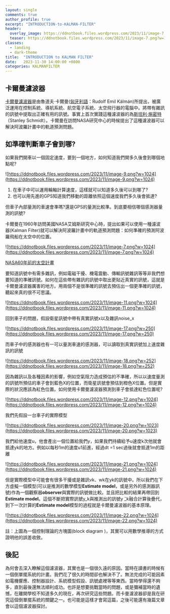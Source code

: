 ```yaml
---
layout: single
comments: true
author_profile: true
excerpt: "INTRODUCTION-to-KALMAN-FILTER"
header:
  overlay_image: https://ddnotbook.files.wordpress.com/2023/11/image-7.png?w=1024
  teaser: https://ddnotbook.files.wordpress.com/2023/11/image-7.png?w=1024
classes:
  - landing
  - dark-theme
title:  "INTRODUCTION to KALMAN FILTER"
date:   2023-11-30 14:00:00 +0800
categories: KALMANFILTER
---
```



## 卡爾曼濾波器

[卡爾曼濾波器](https://zh.wikipedia.org/zh-tw/%E5%8D%A1%E5%B0%94%E6%9B%BC%E6%BB%A4%E6%B3%A2)是由魯道夫·卡爾曼([匈牙利語](https://zh.wikipedia.org/wiki/%E5%8C%88%E7%89%99%E5%88%A9%E8%AA%9E)：Rudolf Emil Kálmán)所提出，被廣泛運用在控制系統、導航系統、航空電子系統、太空飛行器的電腦中。將帶有雜訊的訊號中提取出正確有用的訊號。事實上首次實踐這種濾波器的為[斯坦利·施密特](https://zh.wikipedia.org/w/index.php?title=%E6%96%AF%E5%9D%A6%E5%88%A9%C2%B7%E6%96%BD%E5%AF%86%E7%89%B9&action=edit&redlink=1)（Stanley Schmidt）。卡爾曼在訪問NASA研究中心的時候提出了這種濾波器可以解決阿波羅計畫中的軌道預測問題。

## 如準確判斷車子會到哪?

如果我們開車以一個固定速度，要到一個地方，如何知道我們開多久後會到哪個地點呢?

![https://ddnotbook.files.wordpress.com/2023/11/image-9.png?w=1024](https://ddnotbook.files.wordpress.com/2023/11/image-9.png?w=1024)

1. 在車子中可以運用輪軸計算速度，這樣就可以知道多久後可以到哪了?
2. 也可以用先進的GPS知道我們移動的距離依照這個速度我們多久後會抵達?

但車子內部量測的車速會準嗎?還是GPS的量測比較準。到底要相信哪個感測器量測的訊號?

卡爾曼在1960年訪問美國NASA艾姆斯研究中心時，提出如果可以使用一種濾波器(Kalman Filter)就可以解決阿波羅計畫中的軌道預測問題：如何準確的預測阿波羅飛船在太空中的位置。

![https://ddnotbook.files.wordpress.com/2023/11/image-7.png?w=1024](https://ddnotbook.files.wordpress.com/2023/11/image-7.png?w=1024)

[NASA60年前的太空計畫](https://www.nasa.gov/history/60-years-ago-nasa-decides-on-lunar-orbit-rendezvous-for-moon-landing/)

要知道訊號中有需多雜訊，例如電磁干擾、機電震動、傳輸訊號雜訊等等非我們想要知道的準確訊號。如何在這些帶有雜訊的訊號中取出更貼近真實的訊號，這就是卡爾曼濾波器厲害的地方。用兩個不是很準確的訊號去預估出一個更準確的訊號，聽起來真的很不可思議。

![https://ddnotbook.files.wordpress.com/2023/11/image-11.png?w=1024](https://ddnotbook.files.wordpress.com/2023/11/image-11.png?w=1024)

回到車子的問題，假設衛星訊號中帶有真實訊號x以及雜訊noise_x

![https://ddnotbook.files.wordpress.com/2023/11/image-17.png?w=250](https://ddnotbook.files.wordpress.com/2023/11/image-17.png?w=250)

而車子中的感測器也有一可以量測車速的感測器，可以讀取到真實訊號加上速度雜訊的訊號

![https://ddnotbook.files.wordpress.com/2023/11/image-18.png?w=252](https://ddnotbook.files.wordpress.com/2023/11/image-18.png?w=252)

因為雜訊以及各種因素的影響，例如空氣阻力造成預估的不準確，所以以速度量測的訊號所預估的車子會到藍色X的位置，而衛星訊號會預估到橙色X位置。但是實際的狀況應該為紅色位置。如何使用卡爾曼濾波器預測到車子會抵達紅色位置呢?

![https://ddnotbook.files.wordpress.com/2023/11/image-12.png?w=1024](https://ddnotbook.files.wordpress.com/2023/11/image-12.png?w=1024)

我們先假設一台車子的實際模型

![https://ddnotbook.files.wordpress.com/2023/11/image-20.png?w=1023](https://ddnotbook.files.wordpress.com/2023/11/image-20.png?w=1023)

我們給他速度u，他會產出一個位置給我們y，如果我們持續給予u速度k次他就會抵達yk的地方。例如以每秒1m的速度u1前進，經過dt =1 sec過後就會抵達1m的距離

![https://ddnotbook.files.wordpress.com/2023/11/image-21.png?w=1024](https://ddnotbook.files.wordpress.com/2023/11/image-21.png?w=1024)

但是實際模型中可能會有很多干擾或是雜訊vk、wk在yk的訊號中。所以我們在下方虛擬一個模型(可以是推測的數學模型**Estimate model**，或是另外的感測器訊號)作為一個觀察器**observer**與實際的訊號做比較。並且把比較的結果再帶回到**Estimate model**。這個不斷把實際訊號y_k與推測出的訊號y ̂_k融合計算後疊代，到下一次計算的**Estimate model**模型的過程就是卡爾曼濾波器的基本原理。

![https://ddnotbook.files.wordpress.com/2023/11/image-22.png?w=1024](https://ddnotbook.files.wordpress.com/2023/11/image-22.png?w=1024)

註：上圖為一個控制理論的方塊圖(block diagram )，其實可以用數學推導的方式證明他的誤差收斂。

## 後記

為何會去深入瞭解這個濾波器，其實也是一個很久遠的原因。當時在讀書的時候有一個倒單擺系統的計畫。我們花了很久的時間卻也解決不了。無法完成的可能因素如電機響應、控制器設計、系統模型假設、訊號處裡等等東西。當時學得還不夠多，直到最後還無法順利成功。也許是想要挑戰當時的問題，或是彌補當時的遺憾，在離開學校不知道多久的現在，再次研究這些問題。而卡曼濾波器卻是我在研究這個倒單擺系統的關鍵之一。也可能是這樣才會寫這篇，之後可能還有幾篇文章會以這個濾波器探討。
